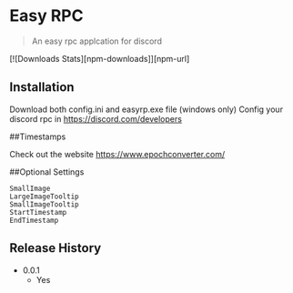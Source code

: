 # Easy RPC
> An easy rpc applcation for discord

[![Downloads Stats][npm-downloads]][npm-url]


## Installation

Download both config.ini and easyrp.exe file (windows only)
Config your discord rpc in https://discord.com/developers

##Timestamps

Check out the website https://www.epochconverter.com/ 

##Optional Settings
```
SmallImage 
LargeImageTooltip 
SmallImageTooltip
StartTimestamp 
EndTimestamp
```

## Release History

* 0.0.1
    * Yes
